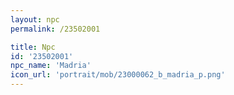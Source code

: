 ```yaml
---
layout: npc
permalink: /23502001

title: Npc
id: '23502001'
npc_name: 'Madria'
icon_url: 'portrait/mob/23000062_b_madria_p.png'
---
```

